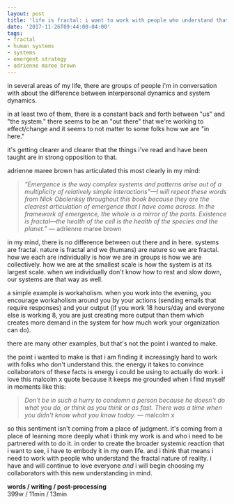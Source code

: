```yaml
---
layout: post
title: 'life is fractal: i want to work with people who understand that'
date: '2017-11-26T09:44:00-04:00'
tags:
- fractal
- human systems
- systems
- emergent strategy
- adrienne maree brown
--- 
```


in several areas of my life, there are groups of people i'm in conversation with about the difference between interpersonal dynamics and system dynamics. 

in at least two of them, there is a constant back and forth between "us" and "the system." there seems to be an "out there" that we're working to effect/change and it seems to not matter to some folks how we are "in here." 

it's getting clearer and clearer that the things i've read and have been taught are in strong opposition to that. 

adrienne maree brown has articulated this most clearly in my mind: 

> _“Emergence is the way complex systems and patterns arise out of a multiplicity of relatively simple interactions”—I will repeat these words from Nick Obolenksy throughout this book because they are the clearest articulation of emergence that I have come across. In the framework of emergence, the whole is a mirror of the parts. Existence is fractal—the health of the cell is the health of the species and the planet.”_ — adrienne maree brown

in my mind, there is no difference between out there and in here. systems are fractal. nature is fractal and we (humans) are nature so we are fractal. how we each are individually is how we are in groups is how we are collectively. how we are at the smallest scale is how the system is at its largest scale. when we individually don't know how to rest and slow down, our systems are that way as well.

a simple example is workaholism. when you work into the evening, you encourage workaholism around you by your actions (sending emails that require responses) and your output (if you work 18 hours/day and everyone else is working 8, you are just creating more output than them which creates more demand in the system for how much work your organization can do). 

there are many other examples, but that's not the point i wanted to make. 

the point i wanted to make is that i am finding it increasingly hard to work with folks who don't understand this. the energy it takes to convince collaborators of these facts is energy i could be using to actually do work. i love this malcolm x quote because it keeps me grounded when i find myself in moments like this:

> _Don't be in such a hurry to condemn a person because he doesn't do what you do, or think as you think or as fast. There was a time when you didn't know what you know today._ — malcolm x

so this sentiment isn't coming from a place of judgment. it's coming from a place of learning more deeply what i think my work is and who i need to be partnered with to do it. in order to create the broader systemic reaction that i want to see, i have to embody it in my own life. and i think that means i need to work with people who understand the fractal nature of reality. i have and will continue to love everyone _and_ i will begin choosing my collaborators with this new understanding in mind.

<!-- hyperlink bank -->


<!-- &#042; = asterisk -->
<!-- &#039; = single quote '-->
<!-- make a url open in a new window {:target="_blank"} -->

**words / writing / post-processing**  
399w / 11min / 13min